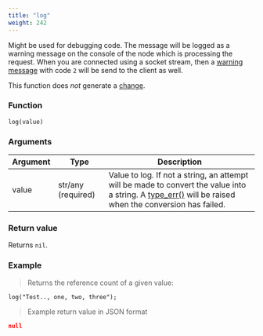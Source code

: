 ```yaml
---
title: "log"
weight: 242
---
```


Might be used for debugging code. The message will be logged as a warning message on the console of the node which is processing the request.
When you are connected using a socket stream, then a [warning message](../../listening/warning) with code `2` will be send to the client as well.

This function does *not* generate a [change](../../overview/changes).

### Function

`log(value)`

### Arguments

Argument | Type | Description
-------- | ---- | -----------
value | str/any (required) | Value to log. If not a string, an attempt will be made to convert the value into a string. A [type_err()](../../errors/type_err) will be raised when the conversion has failed.

### Return value

Returns `nil`.

### Example

> Returns the reference count of a given value:

```thingsdb,json_response
log("Test.., one, two, three");
```

> Example return value in JSON format

```json
null
```
